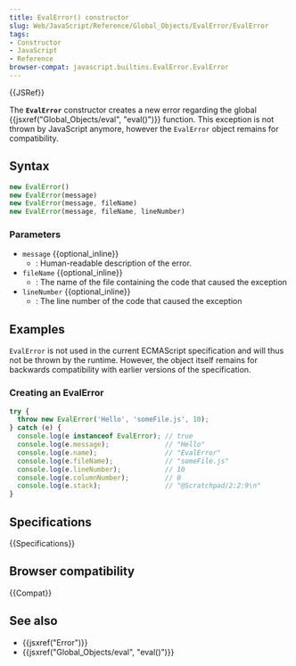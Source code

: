 ```yaml
---
title: EvalError() constructor
slug: Web/JavaScript/Reference/Global_Objects/EvalError/EvalError
tags:
- Constructor
- JavaScript
- Reference
browser-compat: javascript.builtins.EvalError.EvalError
---
```

{{JSRef}}

The **`EvalError`** constructor creates a new error regarding the global
{{jsxref("Global_Objects/eval", "eval()")}} function. This
exception is not thrown by JavaScript anymore, however the `EvalError` object
remains for compatibility.

## Syntax

```js
new EvalError()
new EvalError(message)
new EvalError(message, fileName)
new EvalError(message, fileName, lineNumber)
```

### Parameters

- `message` {{optional_inline}}
  - : Human-readable description of the error.
- `fileName` {{optional_inline}}
  - : The name of the file containing the code that caused the exception
- `lineNumber` {{optional_inline}}
  - : The line number of the code that caused the exception

## Examples

`EvalError` is not used in the current ECMAScript specification and will thus
not be thrown by the runtime. However, the object itself remains for backwards
compatibility with earlier versions of the specification.

### Creating an EvalError

```js
try {
  throw new EvalError('Hello', 'someFile.js', 10);
} catch (e) {
  console.log(e instanceof EvalError); // true
  console.log(e.message);              // "Hello"
  console.log(e.name);                 // "EvalError"
  console.log(e.fileName);             // "someFile.js"
  console.log(e.lineNumber);           // 10
  console.log(e.columnNumber);         // 0
  console.log(e.stack);                // "@Scratchpad/2:2:9\n"
}
```

## Specifications

{{Specifications}}

## Browser compatibility

{{Compat}}

## See also

- {{jsxref("Error")}}
- {{jsxref("Global_Objects/eval", "eval()")}}
